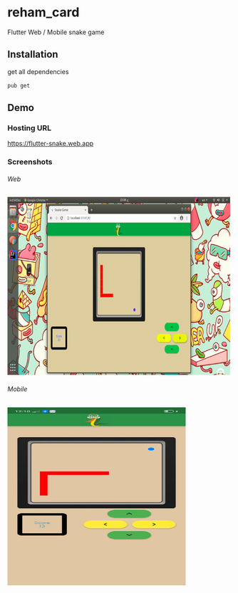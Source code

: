 # reham_card

Flutter Web / Mobile snake game

## Installation

get all dependencies

```bash
pub get
```
## Demo

### Hosting URL
https://flutter-snake.web.app


### Screenshots

###### Web
<img src="webDemo.png" width="500" height="400">


###### Mobile
<img src="mobileDemo.jpeg" width="400" height="400">
